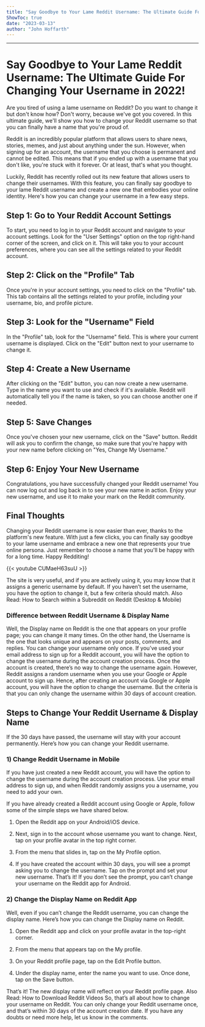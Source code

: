 ```yaml
---
title: "Say Goodbye to Your Lame Reddit Username: The Ultimate Guide For Changing Your Username in 2022!"
ShowToc: true 
date: "2023-03-13"
author: "John Hoffarth"
---
```

*****
# Say Goodbye to Your Lame Reddit Username: The Ultimate Guide For Changing Your Username in 2022!

Are you tired of using a lame username on Reddit? Do you want to change it but don't know how? Don't worry, because we've got you covered. In this ultimate guide, we'll show you how to change your Reddit username so that you can finally have a name that you're proud of. 

Reddit is an incredibly popular platform that allows users to share news, stories, memes, and just about anything under the sun. However, when signing up for an account, the username that you choose is permanent and cannot be edited. This means that if you ended up with a username that you don't like, you're stuck with it forever. Or at least, that's what you thought.

Luckily, Reddit has recently rolled out its new feature that allows users to change their usernames. With this feature, you can finally say goodbye to your lame Reddit username and create a new one that embodies your online identity. Here's how you can change your username in a few easy steps. 

## Step 1: Go to Your Reddit Account Settings

To start, you need to log in to your Reddit account and navigate to your account settings. Look for the "User Settings" option on the top right-hand corner of the screen, and click on it. This will take you to your account preferences, where you can see all the settings related to your Reddit account.

## Step 2: Click on the "Profile" Tab

Once you're in your account settings, you need to click on the "Profile" tab. This tab contains all the settings related to your profile, including your username, bio, and profile picture. 

## Step 3: Look for the "Username" Field

In the "Profile" tab, look for the "Username" field. This is where your current username is displayed. Click on the "Edit" button next to your username to change it. 

## Step 4: Create a New Username

After clicking on the "Edit" button, you can now create a new username. Type in the name you want to use and check if it's available. Reddit will automatically tell you if the name is taken, so you can choose another one if needed. 

## Step 5: Save Changes

Once you've chosen your new username, click on the "Save" button. Reddit will ask you to confirm the change, so make sure that you're happy with your new name before clicking on "Yes, Change My Username."

## Step 6: Enjoy Your New Username

Congratulations, you have successfully changed your Reddit username! You can now log out and log back in to see your new name in action. Enjoy your new username, and use it to make your mark on the Reddit community. 

## Final Thoughts

Changing your Reddit username is now easier than ever, thanks to the platform's new feature. With just a few clicks, you can finally say goodbye to your lame username and embrace a new one that represents your true online persona. Just remember to choose a name that you'll be happy with for a long time. Happy Redditing!

{{< youtube CUMaeH63suU >}} 



The site is very useful, and if you are actively using it, you may know that it assigns a generic username by default. If you haven’t set the username, you have the option to change it, but a few criteria should match.
Also Read: How to Search within a Subreddit on Reddit (Desktop & Mobile)

 
### Difference between Reddit Username & Display Name


Well, the Display name on Reddit is the one that appears on your profile page; you can change it many times. On the other hand, the Username is the one that looks unique and appears on your posts, comments, and replies. You can change your username only once.
If you’ve used your email address to sign up for a Reddit account, you will have the option to change the username during the account creation process. Once the account is created, there’s no way to change the username again.
However, Reddit assigns a random username when you use your Google or Apple account to sign up. Hence, after creating an account via Google or Apple account, you will have the option to change the username. But the criteria is that you can only change the username within 30 days of account creation.

 
## Steps to Change Your Reddit Username & Display Name


If the 30 days have passed, the username will stay with your account permanently. Here’s how you can change your Reddit username.

 
### 1) Change Reddit Username in Mobile


If you have just created a new Reddit account, you will have the option to change the username during the account creation process. Use your email address to sign up, and when Reddit randomly assigns you a username, you need to add your own.

If you have already created a Reddit account using Google or Apple, follow some of the simple steps we have shared below.
1. Open the Reddit app on your Android/iOS device.

2. Next, sign in to the account whose username you want to change. Next, tap on your profile avatar in the top right corner.

3. From the menu that slides in, tap on the My Profile option.

4. If you have created the account within 30 days, you will see a prompt asking you to change the username. Tap on the prompt and set your new username.
That’s it! If you don’t see the prompt, you can’t change your username on the Reddit app for Android.

 
### 2) Change the Display Name on Reddit App


Well, even if you can’t change the Reddit username, you can change the display name. Here’s how you can change the Display name on Reddit.
1. Open the Reddit app and click on your profile avatar in the top-right corner.

2. From the menu that appears tap on the My profile.

3. On your Reddit profile page, tap on the Edit Profile button.

4. Under the display name, enter the name you want to use. Once done, tap on the Save button.

That’s it! The new display name will reflect on your Reddit profile page.
Also Read: How to Download Reddit Videos
So, that’s all about how to change your username on Reddit. You can only change your Reddit username once, and that’s within 30 days of the account creation date. If you have any doubts or need more help, let us know in the comments.




